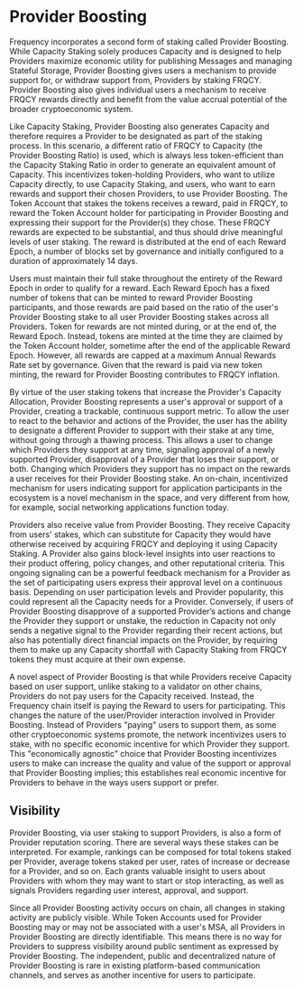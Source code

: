 # Provider Boosting

Frequency incorporates a second form of staking called Provider Boosting.
While Capacity Staking solely produces Capacity and is designed to help Providers maximize economic utility for publishing Messages and managing Stateful Storage, Provider Boosting gives users a mechanism to provide support for, or withdraw support from, Providers by staking FRQCY.
Provider Boosting also gives individual users a mechanism to receive FRQCY rewards directly and benefit from the value accrual potential of the broader cryptoeconomic system.

<!-- TODO: Insert diagram here -->

Like Capacity Staking, Provider Boosting also generates Capacity and therefore requires a Provider to be designated as part of the staking process.
In this scenario, a different ratio of FRQCY to Capacity (the Provider Boosting Ratio) is used, which is always less token-efficient than the Capacity Staking Ratio in order to generate an equivalent amount of Capacity.
This incentivizes token-holding Providers, who want to utilize Capacity directly, to use Capacity Staking, and users, who want to earn rewards and support their chosen Providers, to use Provider Boosting.
The Token Account that stakes the tokens receives a reward, paid in FRQCY, to reward the Token Account holder for participating in Provider Boosting and expressing their support for the Provider(s) they chose.
These FRQCY rewards are expected to be substantial, and thus should drive meaningful levels of user staking.
The reward is distributed at the end of each Reward Epoch, a number of blocks set by governance and initially configured to a duration of approximately 14 days.

Users must maintain their full stake throughout the entirety of the Reward Epoch in order to qualify for a reward.
Each Reward Epoch has a fixed number of tokens that can be minted to reward Provider Boosting participants, and those rewards are paid based on the ratio of the user's Provider Boosting stake to all user Provider Boosting stakes across all Providers.
Token for rewards are not minted during, or at the end of, the Reward Epoch.
Instead, tokens are minted at the time they are claimed by the Token Account holder, sometime after the end of the applicable Reward Epoch.
However, all rewards are capped at a maximum Annual Rewards Rate set by governance.
Given that the reward is paid via new token minting, the reward for Provider Boosting contributes to FRQCY inflation.

By virtue of the user staking tokens that increase the Provider's Capacity Allocation, Provider Boosting represents a user's approval or support of a Provider, creating a trackable, continuous support metric.
To allow the user to react to the behavior and actions of the Provider, the user has the ability to designate a different Provider to support with their stake at any time, without going through a thawing process.
This allows a user to change which Providers they support at any time, signaling approval of a newly supported Provider, disapproval of a Provider that loses their support, or both.
Changing which Providers they support has no impact on the rewards a user receives for their Provider Boosting stake.
An on-chain, incentivized mechanism for users indicating support for application participants in the ecosystem is a novel mechanism in the space, and very different from how, for example, social networking applications function today.

Providers also receive value from Provider Boosting.
They receive Capacity from users' stakes, which can substitute for Capacity they would have otherwise received by acquiring FRQCY and deploying it using Capacity Staking.
A Provider also gains block-level insights into user reactions to their product offering, policy changes, and other reputational criteria.
This ongoing signaling can be a powerful feedback mechanism for a Provider as the set of participating users express their approval level on a continuous basis.
Depending on user participation levels and Provider popularity, this could represent all the Capacity needs for a Provider.
Conversely, if users of Provider Boosting disapprove of a supported Provider’s actions and change the Provider they support or unstake, the reduction in Capacity not only sends a negative signal to the Provider regarding their recent actions, but also has potentially direct financial impacts on the Provider, by requiring them to make up any Capacity shortfall with Capacity Staking from FRQCY tokens they must acquire at their own expense.

A novel aspect of Provider Boosting is that while Providers receive Capacity based on user support, unlike staking to a validator on other chains, Providers do not  pay users for the Capacity received.
Instead, the Frequency chain itself is paying the Reward to users for participating.
This changes the nature of the user/Provider interaction involved in Provider Boosting.
Instead of Providers "paying" users to support them, as some other cryptoeconomic systems promote, the network incentivizes users to stake, with no specific economic incentive for which Provider they support.
This "economically agnostic" choice that Provider Boosting incentivizes users to make can increase the quality and value of the support or approval that Provider Boosting implies; this establishes real economic incentive for Providers to behave in the ways users support or prefer.


## Visibility

Provider Boosting, via user staking to support Providers, is also a form of Provider reputation scoring.
There are several ways these stakes can be interpreted.
For example, rankings can be composed for total tokens staked per Provider, average tokens staked per user, rates of increase or decrease for a Provider, and so on.
Each grants valuable insight to users about Providers with whom they may want to start or stop interacting, as well as signals Providers regarding user interest, approval, and support.


Since all Provider Boosting activity occurs on chain, all changes in staking activity are publicly visible.
While Token Accounts used for Provider Boosting may or may not be associated with a user's MSA, all Providers in Provider Boosting are directly identifiable.
This means there is no way for Providers to suppress visibility around public sentiment as expressed by Provider Boosting.
The independent, public and decentralized nature of Provider Boosting is rare in existing platform-based communication channels, and serves as another incentive for users to participate.
